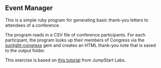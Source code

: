 ## Event Manager

This is a simple ruby program for generating basic thank-you letters to attendees of a conference.

The program reads in a CSV file of conference participants.  For each participant, the program looks up their members of Congress via the [sunlight-congress](https://github.com/steveklabnik/sunlight-congress) gem and creates an HTML thank-you note that is saved to the output folder.

This exercise is based on [this tutorial](http://tutorials.jumpstartlab.com/projects/eventmanager.html#iteration-4:-form-letters) from JumpStart Labs.